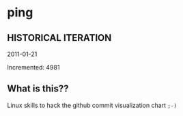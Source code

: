 # ping

## HISTORICAL ITERATION
2011-01-21

Incremented: 4981

## What is this?? 
Linux skills to hack the github commit visualization chart `;-)`
